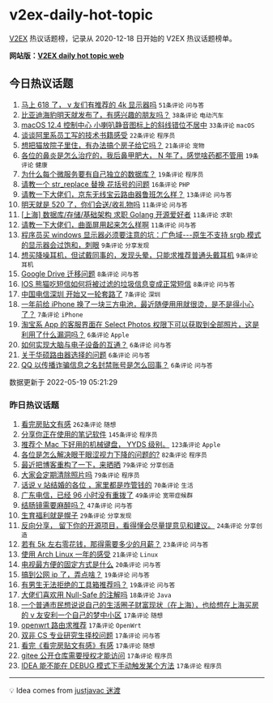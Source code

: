 # v2ex-daily-hot-topic

[V2EX](https://www.v2ex.com/) 热议话题榜，记录从 2020-12-18 日开始的 V2EX 热议话题榜单。

**网站版：[V2EX daily hot topic web](https://boojack.github.io/v2ex-daily-hot-topic-web/)**

## 今日热议话题

<!-- TODAY BEGIN -->

1. [马上 618 了， v 友们有推荐的 4k 显示器吗](https://www.v2ex.com/t/853842) `51条评论` `问与答`
1. [比亚迪海豹明天就发布了，有感兴趣的朋友吗？](https://www.v2ex.com/t/853870) `38条评论` `电动汽车`
1. [macOS 12.4 控制中心 小喇叭静音图标上的斜线错位不居中](https://www.v2ex.com/t/853864) `33条评论` `macOS`
1. [谈谈阿里系员工写的技术书籍感受](https://www.v2ex.com/t/853847) `22条评论` `程序员`
1. [想把猫放院子里住，有办法搞个房子给它吗？](https://www.v2ex.com/t/853872) `21条评论` `宠物`
1. [各位的鼻炎是怎么治疗的，我后鼻甲肥大， N 年了，感觉啥药都不管用](https://www.v2ex.com/t/853880) `19条评论` `健康`
1. [为什么每个微服务要有自己独立的数据库？](https://www.v2ex.com/t/853852) `19条评论` `程序员`
1. [请教一个 str_replace 替换 花括号的问题](https://www.v2ex.com/t/853835) `16条评论` `PHP`
1. [请教一下大佬们，京东无线宝云路由器鲁班怎么样？](https://www.v2ex.com/t/853838) `13条评论` `问与答`
1. [明天就是 520 了，你们会送/收礼物吗](https://www.v2ex.com/t/853886) `11条评论` `问与答`
1. [[上海] 数据库/存储/基础架构 求职 Golang 开源爱好者](https://www.v2ex.com/t/853862) `11条评论` `求职`
1. [请教一下大佬们，曲面屏用起来怎么样啊](https://www.v2ex.com/t/853848) `11条评论` `问与答`
1. [程序员买 windows 显示器必须要注意的坑：广色域---原生不支持 srgb 模式的显示器会过饱和，刺眼](https://www.v2ex.com/t/853878) `9条评论` `分享发现`
1. [想买降噪耳机，但试戴同事的，发现头晕，只能求推荐普通头戴耳机](https://www.v2ex.com/t/853840) `9条评论` `耳机`
1. [Google Drive 迁移问题](https://www.v2ex.com/t/853876) `8条评论` `问与答`
1. [IOS 熊猫吃短信如何将被过滤的垃圾信息变成正常短信](https://www.v2ex.com/t/853874) `8条评论` `问与答`
1. [中国电信深圳 开始又一轮套路了](https://www.v2ex.com/t/853884) `7条评论` `深圳`
1. [一年前给 iPhone 换了一块三方电池，最近随便用用就很烫，是不是得小心了？](https://www.v2ex.com/t/853875) `7条评论` `iPhone`
1. [淘宝系 App 的客服界面在 Select Photos 权限下可以获取到全部照片，这是利用了什么漏洞吗？](https://www.v2ex.com/t/853904) `6条评论` `Apple`
1. [如何实现大脑与电子设备的互通？](https://www.v2ex.com/t/853898) `6条评论` `问与答`
1. [关于华硕路由器选择的问题](https://www.v2ex.com/t/853834) `6条评论` `问与答`
1. [QQ 以传播诈骗信息之名封禁账号是怎么回事？](https://www.v2ex.com/t/853833) `6条评论` `问与答`

数据更新于 2022-05-19 05:21:29

<!-- TODAY END -->

### 昨日热议话题

<!-- YESTERDAY BEGIN -->

1. [看完房贴文有感](https://www.v2ex.com/t/853624) `262条评论` `随想`
1. [分享你正在使用的笔记软件](https://www.v2ex.com/t/853646) `145条评论` `程序员`
1. [推荐个 Mac 下好用的机械键盘， YYDS 级别。](https://www.v2ex.com/t/853651) `123条评论` `Apple`
1. [各位是怎么解决眼干眼涩视力下降的问题的?](https://www.v2ex.com/t/853605) `82条评论` `程序员`
1. [最近把博客重构了一下，来晒晒](https://www.v2ex.com/t/853641) `79条评论` `分享创造`
1. [大家会定期清除照片吗](https://www.v2ex.com/t/853648) `79条评论` `程序员`
1. [话说 v 站结婚的各位 ，家里都是咋管钱的](https://www.v2ex.com/t/853697) `70条评论` `生活`
1. [广东电信，已经 96 小时没有重拨了](https://www.v2ex.com/t/853603) `49条评论` `宽带症候群`
1. [结肠镜需要麻醉吗？](https://www.v2ex.com/t/853643) `47条评论` `问与答`
1. [生育福利就是幌子](https://www.v2ex.com/t/853800) `29条评论` `分享发现`
1. [反向分享， 留下你的开源项目，看得懂会尽量提意见和建议。](https://www.v2ex.com/t/853756) `24条评论` `分享创造`
1. [若有 5k 左右零花钱，那得需要多少的月薪？](https://www.v2ex.com/t/853657) `23条评论` `问与答`
1. [使用 Arch Linux 一年的感受](https://www.v2ex.com/t/853676) `21条评论` `Linux`
1. [电视最方便的固定方式是什么](https://www.v2ex.com/t/853737) `20条评论` `问与答`
1. [搞到公网 ip 了，弄点啥？](https://www.v2ex.com/t/853617) `19条评论` `问与答`
1. [有男生无法拒绝的工具箱推荐吗？](https://www.v2ex.com/t/853616) `19条评论` `问与答`
1. [大佬们喜欢用 Null-Safe 的注解吗](https://www.v2ex.com/t/853721) `18条评论` `Java`
1. [一个普通市民想说说自己的生活圈子财富现状（在上海），也给想在上海买房的 v 友安利一个自己的梦中小区](https://www.v2ex.com/t/853826) `17条评论` `随想`
1. [openwrt 路由求推荐](https://www.v2ex.com/t/853791) `17条评论` `OpenWrt`
1. [双非 CS 专业研究生择校问题](https://www.v2ex.com/t/853769) `17条评论` `问与答`
1. [看完《看完房贴文有感》有感](https://www.v2ex.com/t/853724) `17条评论` `随想`
1. [gitee 公开仓库需要授权才能访问](https://www.v2ex.com/t/853642) `17条评论` `程序员`
1. [IDEA 能不能在 DEBUG 模式下手动触发某个方法](https://www.v2ex.com/t/853615) `17条评论` `程序员`

<!-- YESTERDAY END -->

---

💡 Idea comes from [justjavac 迷渡](https://github.com/justjavac/)
